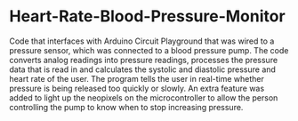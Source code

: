 # Heart-Rate-Blood-Pressure-Monitor
Code that interfaces with Arduino Circuit Playground that was wired to a pressure sensor, which was connected to a blood pressure pump. The code converts analog readings into pressure readings, processes the pressure data that is read in and calculates the systolic and diastolic pressure and heart rate of the user. The program tells the user in real-time whether pressure is being released too quickly or slowly. An extra feature was added to light up the neopixels on the microcontroller to allow the person controlling the pump to know when to stop increasing pressure. 
